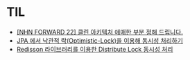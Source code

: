 # TIL

- [[NHN FORWARD 22] 클린 아키텍처 애매한 부분 정해 드립니다.](https://www.youtube.com/watch?v=g6Tg6_qpIVc&ab_channel=NHNCloud)
- [JPA 에서 낙관적 락(Optimistic-Lock)을 이용해 동시성 처리하기](https://devoong2.tistory.com/entry/JPA-%EC%97%90%EC%84%9C-%EB%82%99%EA%B4%80%EC%A0%81-%EB%9D%BDOptimistic-Lock%EC%9D%84-%EC%9D%B4%EC%9A%A9%ED%95%B4-%EB%8F%99%EC%8B%9C%EC%84%B1-%EC%B2%98%EB%A6%AC%ED%95%98%EA%B8%B0)
- [Redisson 라이브러리를 이용한 Distribute Lock 동시성 처리](https://devoong2.tistory.com/entry/Spring-Redisson-%EB%9D%BC%EC%9D%B4%EB%B8%8C%EB%9F%AC%EB%A6%AC%EB%A5%BC-%EC%9D%B4%EC%9A%A9%ED%95%9C-Distribute-Lock-%EB%8F%99%EC%8B%9C%EC%84%B1-%EC%B2%98%EB%A6%AC-1)
